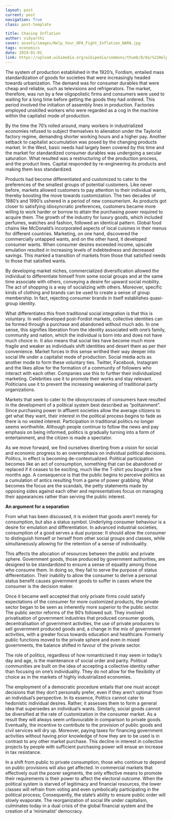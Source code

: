 ```yaml
---
layout: post
current: post
navigation: True
class: post-template

title: Chasing Inflation
author: vidyarthi
cover: assets/images/Help_Your_OPA_Fight_Inflation_NARA.jpg
tags: economics
date: 2019-01-01
link: https://upload.wikimedia.org/wikipedia/commons/thumb/8/8a/%22Help_Your_OPA_Fight_Inflation%22_-_NARA_-_514468.tif/lossy-page1-705px-%22Help_Your_OPA_Fight_Inflation%22_-_NARA_-_514468.tif.jpg
---
```

The system of production established in the 1920’s, Fordism, entailed mass standardization of goods for societies that were increasingly headed towards urbanization. The demand was for consumer durables that were cheap and reliable, such as televisions and refrigerators. The market, therefore, was run by a few oligopolistic firms and consumers were used to waiting for a long time before getting the goods they had ordered. This period involved the initiation of assembly lines in production. Factories employed unskilled workers who were regarded as a cog in the machine within the capitalist mode of production.



By the time the 70’s rolled around, many workers in industrialized economies refused to subject themselves to alienation under the Taylorist factory regime, demanding shorter working hours and a higher pay. Another setback to capitalist accumulation was posed by the changing products market. In the West, basic needs had largely been covered by this time and the market for standardized consumer durables was undergoing a secular saturation. What resulted was a restructuring of the production process, and the product lines. Capital responded by re-engineering its products and making them less standardized.

Products had become differentiated and customized to cater to the preferences of the smallest groups of potential customers. Like never before, markets allowed customers to pay attention to their individual wants, thereby boosting the move towards customization. The two decades of 1980’s and 1990’s ushered in a period of new consumerism. As products got closer to satisfying idiosyncratic preferences, customers became more willing to work harder or borrow to attain the purchasing power required to acquire them. The growth of the industry for luxury goods, which included perfumes, watches and fashion, followed an identical pattern. Global food chains like McDonald’s incorporated aspects of local cuisines in their menus for different countries. Marketing, on one hand, discovered the commercially untapped wants, and on the other hand, it developed consumer wants. When consumer desires exceeded income, upscale emulation resulted in increasing levels of indebtedness and decreased savings. This marked a transition of markets from those that satisfied needs to those that satisfied wants.

By developing market niches, commercialized diversification allowed the individual to differentiate himself from some social groups and at the same time associate with others, conveying a desire for upward social mobility. The act of shopping is a way of socializing with others. Moreover, specific kinds of clothing and brands can be used to create a sense of group membership. In fact, rejecting consumer brands in itself establishes quasi-group identity.

What differentiates this from traditional social integration is that this is voluntary. In well-developed post-Fordist markets, collective identities can be formed through a purchase and abandoned without much ado. In one sense, this signifies liberation from the identity associated with one’s family, community and nation, which the individual is born into and does not have much choice in. It also means that social ties have become much more fragile and weaker as individuals shift identities and desert them as per their convenience. Market forces in this sense writhed their way deeper into social life under a capitalist mode of production. Social media acts as another mode to form these voluntary ties. Twitter, Facebook, Instagram and the likes allow for the formation of a community of followers who interact with each other. Companies use this to further their individualized marketing. Celebrities use it to promote their works and stay relevant. Politicians use it to prevent the increasing weakening of traditional party organizations.

Markets that seek to cater to the idiosyncrasies of consumers have resulted in the development of a political system best described as “politainment”. Since purchasing power in affluent societies allow the average citizens to get what they want, their interest in the political process begins to fade as there is no vested interest. Participation in traditional politics no longer seems worthwhile. Although people continue to follow the news and pay emphasis on being informed, politics is gradually turning into a form of entertainment, and the citizen is made a spectator.

As we move forward, we find ourselves diverting from a vision for social and economic progress to an overemphasis on individual political decisions. Politics, in effect is becoming de-contextualized. Political participation becomes like an act of consumption, something that can be abandoned or replaced if it ceases to be exciting, much like the T-shirt you bought a few months ago. A consequence is that the public begins to perceive politics as a cumulation of antics resulting from a game of power grabbing. What becomes the focus are the scandals, the petty statements made by opposing sides against each other and representatives focus on managing their appearances rather than serving the public interest.

<b>An argument for a separation</b>

From what has been discussed, it is evident that goods aren’t merely for consumption, but also a status symbol. Underlying consumer behaviour is a desire for emulation and differentiation. In advanced industrial societies, consumption of a good serves a dual purpose: It should allow the consumer to distinguish himself or herself from other social groups and classes, while simultaneously allowing for the retention of a sense of individuality.

This affects the allocation of resources between the public and private sphere. Government goods, those produced by government authorities, are designed to be standardized to ensure a sense of equality among those who consume them. In doing so, they fail to serve the purpose of status differentiation. Their inability to allow the consumer to derive a personal status benefit causes government goods to suffer in cases where the consumer is the decision maker.

Once it became well accepted that only private firms could satisfy expectations of the consumer for more customized products, the private sector began to be seen as inherently more superior to the public sector. The public sector reforms of the 90’s followed suit. They involved privatisation of government industries that produced consumer goods, decentralisation of government activities, the use of private producers to sell government produced goods and, a change in the mix of government activities, with a greater focus towards education and healthcare. Formerly public functions moved to the private sphere and even in mixed governments, the balance shifted in favour of the private sector.

The role of politics, regardless of how romanticised it may seem in today’s day and age, is the maintenance of social order and parity. Political communities are built on the idea of accepting a collective identity rather than focusing on one’s individuality. They do not allow for the flexibility of choice as in the markets of highly industrialized economies.

The employment of a democratic procedure entails that one must accept decisions that they don’t personally prefer, even if they aren’t optimal from an individual’s perspective. In its essence, Politics cannot cater to hedonistic individual desires. Rather, it assesses them to form a general idea that supersedes an individual’s wants. Similarly, social goods cannot be diversified at the rate of customization in the consumer market. As a result they will always seem unfavourable in comparison to private goods. Eventually, the incentive to contribute to the provision of public goods and civil services will dry up. Moreover, paying taxes for financing government activities without having prior knowledge of how they are to be used is in contrast to any other market purchase. This decline in interest in collective projects by people with sufficient purchasing power will ensue an increase in tax resistance.

In a shift from public to private consumption, those who continue to depend on public provisions will also get affected. In commercial markets that effectively oust the poorer segments, the only effective means to promote their requirements is their power to affect the electoral outcome. When the political system is starved of legitimacy and financial resources, the lower classes will refrain from voting and even symbolically participating in the political process; Consequently, the state’s ability to ensure public order will slowly evaporate. The reorganization of social life under capitalism, culminates today in a dual crisis of the global financial system and the creation of a ‘minimalist’ democracy.
